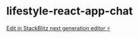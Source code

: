 # lifestyle-react-app-chat

[Edit in StackBlitz next generation editor ⚡️](https://stackblitz.com/~/github.com/gameb30232/lifestyle-react-app-chat)